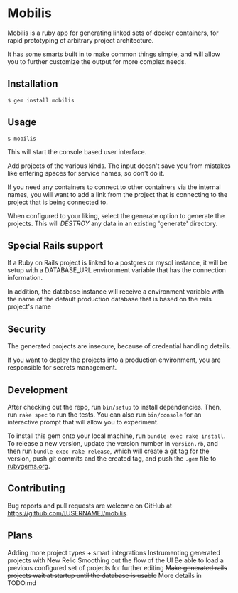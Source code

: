 # Mobilis

Mobilis is a ruby app for generating linked sets of docker containers, for rapid
prototyping of arbitrary project architecture.

It has some smarts built in to make common things simple, and will allow you to
further customize the output for more complex needs.

## Installation

    $ gem install mobilis

## Usage

    $ mobilis

This will start the console based user interface.

Add projects of the various kinds.  The input doesn't save you from mistakes
like entering spaces for service names, so don't do it.

If you need any containers to connect to other containers via the internal
names, you will want to add a link from the project that is connecting to the
project that is being connected to.

When configured to your liking, select the generate option to generate the
projects.  This will *DESTROY* any data in an existing 'generate' directory.

## Special Rails support
If a Ruby on Rails project is linked to a postgres or mysql instance, it will
be setup with a DATABASE_URL environment variable that has the connection
information.

In addition, the database instance will receive a environment variable with the
name of the default production database that is based on the rails project's name

## Security
The generated projects are insecure, because of credential handling details.

If you want to deploy the projects into a production environment, you are
responsible for secrets management.

## Development

After checking out the repo, run `bin/setup` to install dependencies. Then, run `rake spec` to run the tests. You can also run `bin/console` for an interactive prompt that will allow you to experiment.

To install this gem onto your local machine, run `bundle exec rake install`. To release a new version, update the version number in `version.rb`, and then run `bundle exec rake release`, which will create a git tag for the version, push git commits and the created tag, and push the `.gem` file to [rubygems.org](https://rubygems.org).

## Contributing

Bug reports and pull requests are welcome on GitHub at https://github.com/[USERNAME]/mobilis.

## Plans

Adding more project types + smart integrations
Instrumenting generated projects with New Relic
Smoothing out the flow of the UI
Be able to load a previous configured set of projects for further editing
~~Make generated rails projects wait at startup until the database is usable~~
More details in TODO.md

